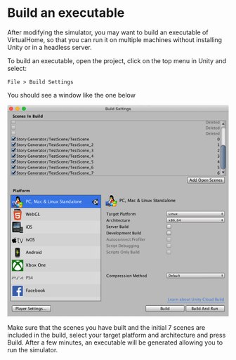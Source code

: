 # Build an executable
After modifying the simulator, you may want to build an executable of VirtualHome, so that you can run it on multiple machines without installing Unity or in a headless server.

To build an executable, open the project, click on the top menu in Unity and select:

```
File > Build Settings
```

You should see a window like the one below

![](assets/build_exec.png)

Make sure that the scenes you have built and the initial 7 scenes are included in the build, select your target platform and architecture and press Build. After a few minutes, an executable will be generated allowing you to run the simulator.
